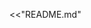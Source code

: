 <<"README.md"

<!-- 
## API

### Globals

<<[amend.api.globals]

### Project configuration

<<[amend.api.project]

### Components

<<[amend.api.components]

### Utilities

<<[amend.api.util]

### Lua extensions

<<[amend.api.lua]

## License

<<[amend.copyright]

<<[amend.license] -->
